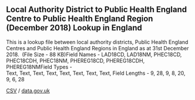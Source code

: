 ## Local Authority District to Public Health England Centre to Public Health England Region (December 2018) Lookup in England

This is a lookup file between local authority districts, Public Health England Centres and Public Health England Regions in England as at 31st December 2018.  (File Size - 88 KB)Field Names - LAD18CD, LAD18NM, PHEC18CD, PHEC18CDH, PHEC18NM, PHEREG18CD, PHEREG18CDH, PHEREG18NMField Types - Text, Text, Text, Text, Text, Text, Text, Text, Field Lengths - 9, 28, 9, 8, 20, 9, 6, 28

[CSV](../csv/198.csv) / [data.gov.uk](https://data.gov.uk/dataset/caada4fb-5512-47ed-8abd-9151414627aa/local-authority-district-to-public-health-england-centre-to-public-health-england-region-december-2018-lookup-in-england)

